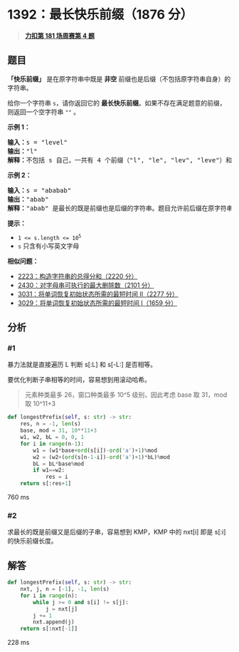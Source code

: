 # 1392：最长快乐前缀（1876 分）


> <u>**[力扣第 181 场周赛第 4 题](https://leetcode.cn/problems/longest-happy-prefix/)**</u>

## 题目

<p><strong>「快乐前缀」</strong> 是在原字符串中既是 <strong>非空</strong> 前缀也是后缀（不包括原字符串自身）的字符串。</p>

<p>给你一个字符串 <code>s</code>，请你返回它的 <strong>最长快乐前缀</strong>。如果不存在满足题意的前缀，则返回一个空字符串<meta charset="UTF-8" /> <code>""</code> 。</p>



<p><strong>示例 1：</strong></p>

<pre>
<strong>输入：</strong>s = "level"
<strong>输出：</strong>"l"
<strong>解释：</strong>不包括 s 自己，一共有 4 个前缀（"l", "le", "lev", "leve"）和 4 个后缀（"l", "el", "vel", "evel"）。最长的既是前缀也是后缀的字符串是 "l" 。
</pre>

<p><strong>示例 2：</strong></p>

<pre>
<strong>输入：</strong>s = "ababab"
<strong>输出：</strong>"abab"
<strong>解释：</strong>"abab" 是最长的既是前缀也是后缀的字符串。题目允许前后缀在原字符串中重叠。
</pre>



<p><strong>提示：</strong></p>

<ul>
<li><code>1 &lt;= s.length &lt;= 10<sup>5</sup></code></li>
<li><code>s</code> 只含有小写英文字母</li>
</ul>


**相似问题：**
- [2223：构造字符串的总得分和（2220 分）](/leetcode/2223)
- [2430：对字母串可执行的最大删除数（2101 分）](/leetcode/2430)
- [3031：将单词恢复初始状态所需的最短时间 II（2277 分）](/leetcode/3031)
- [3029：将单词恢复初始状态所需的最短时间 I（1659 分）](/leetcode/3029)


## 分析

### #1

暴力法就是直接遍历 L 判断 s[:L] 和 s[-L:] 是否相等。

要优化判断子串相等的时间，容易想到用滚动哈希。

> 元素种类最多 26，窗口种类最多 10^5 级别，因此考虑 base 取 31，mod 取 10^11+3

```python
def longestPrefix(self, s: str) -> str:
    res, n = -1, len(s)
    base, mod = 31, 10**11+3
    w1, w2, bL = 0, 0, 1
    for i in range(n-1):
        w1 = (w1*base+ord(s[i])-ord('a')+1)%mod
        w2 = (w2+(ord(s[n-1-i])-ord('a')+1)*bL)%mod
        bL = bL*base%mod
        if w1==w2:
            res = i
    return s[:res+1]
```
760 ms

### #2

求最长的既是前缀又是后缀的子串，容易想到 KMP，KMP 中的 nxt[i] 即是 s[:i] 的快乐前缀长度。


## 解答

```python
def longestPrefix(self, s: str) -> str:
    nxt, j, n = [-1], -1, len(s)
    for i in range(n):
        while j >= 0 and s[i] != s[j]:
            j = nxt[j]
        j += 1
        nxt.append(j)
    return s[:nxt[-1]]
```
228 ms



